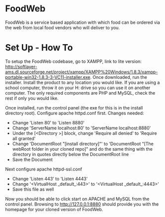 FoodWeb
=======

FoodWeb is a service based application with which food can be ordered via the web from local food vendors who will deliver to you.

Set Up - How To
=======

To setup the FoodWeb codebase, go to XAMPP, link to lite version: http://softlayer-ams.dl.sourceforge.net/project/xampp/XAMPP%20Windows/1.8.3/xampp-portable-win32-1.8.3-3-VC11-installer.exe.
Once downloaded, run the installer. Install the product to any location you would like. If you are using a school computer, throw it on your H: drive so you can use it on another computer. 
The only required components are PHP and MySQL, check the rest if only you would like. 

Once installed, run the control panel (the exe for this is in the install directory root).
Configure apache httpd.conf first. Changes needed:
<ul>
<li>Change 'Listen 80' to 'Listen 8880'</li>
<li>Change 'ServerName localhost:80' to 'ServerName localhost:8880'</li>
<li>Under the [&lt;Directory &gt;] block, change 'Require all denied' to 'Require all granted'</li>
<li>
 Change 'DocumentRoot "[install directory]"' to 'DocumentRoot "[The webRoot folder in your cloned repo]"
 and do the same thing with the directory in quotes directly below the DocumentRoot line
</li>
<li>Save the Document</li>
</ul>
 
Next configure apache httpd-ssl.conf
<ul>
<li>Change 'Listen 443' to 'Listen 4443'</li>
<li>Change '&lt;VirtualHost _default_:443&gt;' to '&lt;VirtualHost _default_:4443&gt;'</li>
<li>Save this file as well</li>
</ul>

Now you should be able to click start on APACHE and MySQL from the control panel. Browsing to http://127.0.0.1:8880 should provide you with the homepage for your cloned version of FoodWeb.
